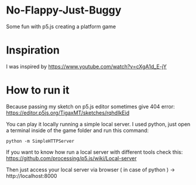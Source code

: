 # No-Flappy-Just-Buggy
Some fun with p5.js creating a platform game

# Inspiration
I was inspired by https://www.youtube.com/watch?v=cXgA1d_E-jY

# How to run it

Because passing my sketch on p5.js editor sometimes give 404 error: https://editor.p5js.org/TigaxMT/sketches/rqhdIkEid

You can play it locally running a simple local server. I used python, just open a terminal inside of the game folder and run this command: 

`python -m SimpleHTTPServer`

If you want to know how run a local server with different tools check this: https://github.com/processing/p5.js/wiki/Local-server

Then just access your local server via browser ( in case of python ) -> http://localhost:8000
